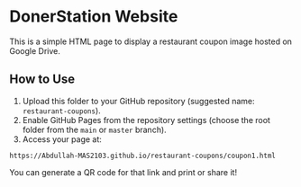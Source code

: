 # DonerStation Website

This is a simple HTML page to display a restaurant coupon image hosted on Google Drive.

## How to Use

1. Upload this folder to your GitHub repository (suggested name: `restaurant-coupons`).
2. Enable GitHub Pages from the repository settings (choose the root folder from the `main` or `master` branch).
3. Access your page at:

```
https://Abdullah-MAS2103.github.io/restaurant-coupons/coupon1.html
```

You can generate a QR code for that link and print or share it!
